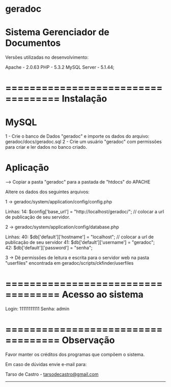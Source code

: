 geradoc
=======

Sistema Gerenciador de Documentos
===================================

﻿Versões utilizadas no desenvolvimento:
 
Apache - 2.0.63
PHP - 5.3.2
MySQL Server - 5.1.44;


===================================
Instalação
===================================


MySQL
===================================

1 - Crie o banco de Dados "geradoc" e importe os dados do arquivo: geradoc/docs/geradoc.sql
2 - Crie um usuário "geradoc" com permissões para criar e ler dados no banco criado.


Aplicação
===================================

--> Copiar a pasta "geradoc" para a pastada de "htdocs" do APACHE

Altere os dados dos seguintes arquivos:

1 -> geradoc/system/application/config/config.php

Linhas:
	14: $config['base_url']	= "http://localhost/geradoc/"; // colocar a url de publicação de seu servidor.


2 -> geradoc/system/application/config/database.php

Linhas:
	40: $db['default']['hostname'] = "localhost"; 	// colocar a url de publicação de seu servidor
	41: $db['default']['username'] = "geradoc";		
	42: $db['default']['password'] = "senha";	
	

3 -> Dê permissões de leitura e escrita para o servidor web na pasta "userfiles" encontrada em geradoc/scripts/ckfinder/userfiles


===================================
Acesso ao sistema
===================================

Login: 11111111111
Senha: admin


===================================
Observação
===================================

Favor manter os créditos dos programas que compõem o sistema.

Em caso de dúvidas envie e-mail para:

Tarso de Castro - tarsodecastro@gmail.com

*************************
